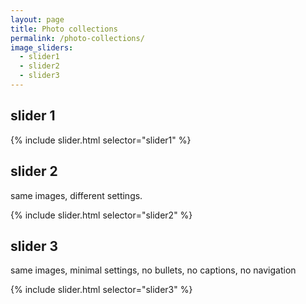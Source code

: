 ```yaml
---
layout: page
title: Photo collections
permalink: /photo-collections/
image_sliders:
  - slider1
  - slider2
  - slider3
---
```


## slider 1

{% include slider.html selector="slider1" %}

## slider 2

same images, different settings.

{% include slider.html selector="slider2" %}

## slider 3

same images, minimal settings, no bullets, no captions, no navigation

{% include slider.html selector="slider3" %}
